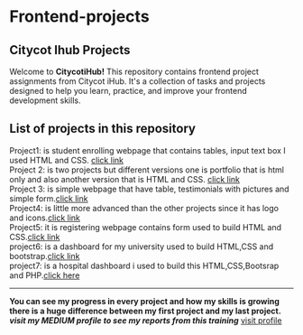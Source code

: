 # Frontend-projects
## Citycot Ihub Projects
Welcome to **CitycotiHub!** This repository contains frontend project assignments from Citycot iHub. It's a collection of tasks and projects designed to help you learn, practice, and improve your frontend development skills.
## List of projects in this repository

Project1: is student enrolling webpage that contains tables, input text box I used HTML and CSS. [click link](https://github.com/NajmaMahadAdam/citycotihub-projects/tree/main/project1)
 <br>
 Project 2: is two projects but different versions one is portfolio that is html only and also another version that is HTML and CSS. [click link](
https://github.com/NajmaMahadAdam/citycotihub-projects/tree/main/project2)
<br>
Project 3: is simple webpage that have table, testimonials with pictures and simple form.[click link](
https://github.com/NajmaMahadAdam/citycotihub-projects/tree/main/project3)
<br>
Project4: is little more advanced than the other projects since it has logo and icons.[click link](
https://github.com/NajmaMahadAdam/citycotihub-projects/tree/main/project4)
<br>
Project5: it is registering webpage contains form used to build HTML and CSS.[click link](
https://github.com/NajmaMahadAdam/citycotihub-projects/tree/main/project5)
<br>
project6: is a dashboard for my university used to build HTML,CSS and bootstrap.[click link](https://github.com/NajmaMahadAdam/citycotihub-projects/tree/main/project6)
<br>
project7: is a hospital dashboard i used to build this HTML,CSS,Bootsrap and PHP.[click here](https://github.com/NajmaMahadAdam/citycotihub-projects/tree/main/project7)
<hr>

**You can see my progress in every project and how my skills is growing there is a huge difference between my first project and my last project.**<br>
<i>**visit my MEDIUM profile to see my reports from this training**</i> [visit profile](https://medium.com/@najmamahad88)

  
